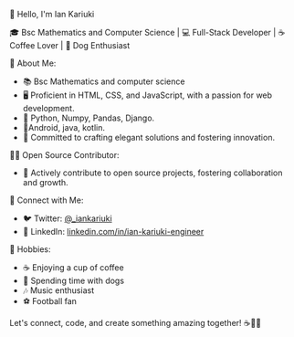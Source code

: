 👋 Hello, I'm Ian Kariuki

🎓 Bsc Mathematics and Computer Science | 💻 Full-Stack Developer | ☕ Coffee Lover | 🐶 Dog Enthusiast

🌟 About Me:
- 📚 Bsc Mathematics and computer science
- 🖥️ Proficient in HTML, CSS, and JavaScript, with a passion for web development.
- 🐍 Python, Numpy, Pandas, Django.
-  📱Android, java, kotlin.
- 🚀 Committed to crafting elegant solutions and fostering innovation.

👨‍💻 Open Source Contributor:
- 🌟 Actively contribute to open source projects, fostering collaboration and growth.

📱 Connect with Me:
- 🐦 Twitter: [@_iankariuki](https://twitter.com/_iankariuki)
- 💼 LinkedIn: [linkedin.com/in/ian-kariuki-engineer](https://www.linkedin.com/in/ian-kariuki-engineer)

🌄 Hobbies:
- ☕ Enjoying a cup of coffee
- 🐶 Spending time with dogs
- 🎶 Music enthusiast
- ⚽ Football fan

Let's connect, code, and create something amazing together! ☕🐶🚀


